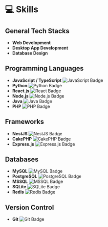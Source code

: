 # 💻 Skills

## General Tech Stacks
- **Web Development**
- **Desktop App Development**
- **Database Design**

## Programming Languages
- **JavaScript / TypeScript** ![JavaScript Badge](https://img.shields.io/badge/JavaScript-FFEB00?style=flat-square&logo=javascript&logoColor=000)
- **Python** ![Python Badge](https://img.shields.io/badge/Python-3776AB?style=flat-square&logo=python&logoColor=white)
- **React.js** ![React Badge](https://img.shields.io/badge/React-61DAFB?style=flat-square&logo=react&logoColor=black)
- **Node.js** ![Node.js Badge](https://img.shields.io/badge/Node.js-339933?style=flat-square&logo=node.js&logoColor=white)
- **Java** ![Java Badge](https://img.shields.io/badge/Java-007396?style=flat-square&logo=java&logoColor=white)
- **PHP** ![PHP Badge](https://img.shields.io/badge/PHP-777BB4?style=flat-square&logo=php&logoColor=white)

## Frameworks
- **NestJS** ![NestJS Badge](https://img.shields.io/badge/NestJS-E0234E?style=flat-square&logo=nestjs&logoColor=white)
- **CakePHP** ![CakePHP Badge](https://img.shields.io/badge/CakePHP-FF7043?style=flat-square&logo=cakephp&logoColor=white)
- **Express.js** ![Express.js Badge](https://img.shields.io/badge/Express.js-000000?style=flat-square&logo=express&logoColor=white)

## Databases
- **MySQL** ![MySQL Badge](https://img.shields.io/badge/MySQL-4479A1?style=flat-square&logo=mysql&logoColor=white)
- **PostgreSQL** ![PostgreSQL Badge](https://img.shields.io/badge/PostgreSQL-336791?style=flat-square&logo=postgresql&logoColor=white)
- **MSSQL** ![MSSQL Badge](https://img.shields.io/badge/Microsoft_SQL_Server-CC2927?style=flat-square&logo=microsoft-sql-server&logoColor=white)
- **SQLite** ![SQLite Badge](https://img.shields.io/badge/SQLite-003B57?style=flat-square&logo=sqlite&logoColor=white)
- **Redis** ![Redis Badge](https://img.shields.io/badge/Redis-DC382D?style=flat-square&logo=redis&logoColor=white)

## Version Control
- **Git** ![Git Badge](https://img.shields.io/badge/Git-F1502F?style=flat-square&logo=git&logoColor=white)
